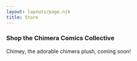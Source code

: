 ```yaml
---
layout: layouts/page.njk
title: Store
---
```


### Shop the Chimera Comics Collective

Chimey, the adorable chimera plush, coming soon!